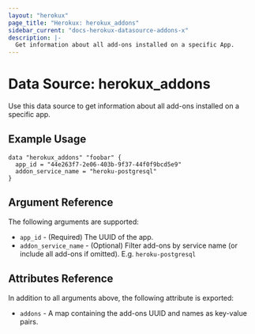 ```yaml
---
layout: "herokux"
page_title: "Herokux: herokux_addons"
sidebar_current: "docs-herokux-datasource-addons-x"
description: |-
  Get information about all add-ons installed on a specific App.
---
```


# Data Source: herokux_addons

Use this data source to get information about all add-ons installed on a specific app.

## Example Usage

```hcl-terraform
data "herokux_addons" "foobar" {
  app_id = "44e263f7-2e06-403b-9f37-44f0f9bcd5e9"
  addon_service_name = "heroku-postgresql"
}
```

## Argument Reference

The following arguments are supported:

* `app_id` - (Required) The UUID of the app.
* `addon_service_name` - (Optional) Filter add-ons by service name (or include all add-ons if omitted).
  E.g. `heroku-postgresql`

## Attributes Reference

In addition to all arguments above, the following attribute is exported:

* `addons` - A map containing the add-ons UUID and names as key-value pairs.
